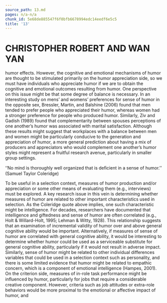 ```yaml
---
source_path: 13.md
pages: n/a-n/a
chunk_id: 5e68de885547f6f0bfb6678994edc14eedf6e5c5
title: '13'
---
```

# CHRISTOPHER ROBERT AND WAN YAN

humor effects. However, the cognitive and emotional mechanisms of humor are thought to be stimulated primarily on the humor appreciation side, so we must have individuals who appreciate humor if we are to obtain the cognitive and emotional outcomes resulting from humor. One perspective on this issue might be that some degree of balance is necessary. In an interesting study on mens’ and womens’ preferences for sense of humor in the opposite sex, Bressler, Martin, and Balshine (2006) found that men tended to prefer people who appreciated their humor, whereas women had a stronger preference for people who produced humor. Similarly, Ziv and Gadish (1989) found that complementarity between spouses perceptions of one another’s humor was associated with marital satisfaction. Although these results might suggest that workplaces with a balance between men and women might be particularly conducive to the generation and appreciation of humor, a more general prediction about having a mix of producers and appreciators who would complement one another’s humor styles might represent a fruitful research avenue, particularly in smaller group settings.

‘‘No mind is thoroughly well organized that is deﬁcient in a sense of humor.’’ (Samuel Taylor Coleridge)

To be useful in a selection context, measures of humor production and/or appreciation or some other means of evaluating them (e.g., interviews) must be explored. A key research issue in this vein is determining whether measures of humor are related to other important characteristics used in selection. As the Coleridge quote above implies, one such characteristic might be intelligence. For decades, researchers have documented that intelligence and giftedness and sense of humor are often correlated (e.g., Holt & Willard-Holt, 1995; Lehman & Witty, 1928). This relationship suggests that an examination of incremental validity of humor over and above general cognitive ability would be important. Alternatively, if measures of sense of humor are correlated with general cognitive ability, it would be interesting to determine whether humor could be used as a serviceable substitute for general cognitive ability, particularly if it would not result in adverse impact. Similarly, sense of humor might be related to other individual differences variables that could be used in a selection context such as personality, and there is some limited evidence that humor might be related to empathic concern, which is a component of emotional intelligence (Hampes, 2001). On the criterion side, measures of in-role task performance might be inﬂuenced by humor, particularly for jobs that require a considerable creative component. However, criteria such as job attitudes or extra-role behaviors would be more proximal to the emotional or affective impact of humor, and
